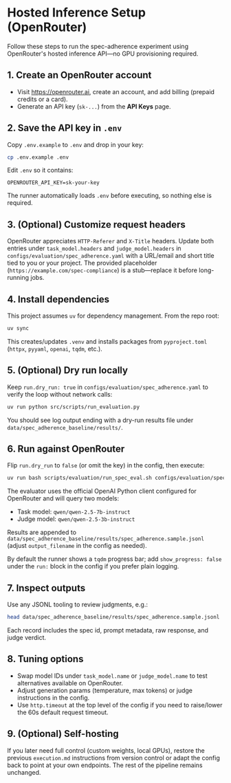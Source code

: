 # Hosted Inference Setup (OpenRouter)

Follow these steps to run the spec-adherence experiment using OpenRouter's hosted inference API—no GPU provisioning required.

## 1. Create an OpenRouter account
- Visit https://openrouter.ai, create an account, and add billing (prepaid credits or a card).
- Generate an API key (`sk-...`) from the **API Keys** page.

## 2. Save the API key in `.env`
Copy `.env.example` to `.env` and drop in your key:
```bash
cp .env.example .env
```
Edit `.env` so it contains:
```
OPENROUTER_API_KEY=sk-your-key
```
The runner automatically loads `.env` before executing, so nothing else is required.

## 3. (Optional) Customize request headers
OpenRouter appreciates `HTTP-Referer` and `X-Title` headers. Update both entries under `task_model.headers` and `judge_model.headers` in `configs/evaluation/spec_adherence.yaml` with a URL/email and short title tied to you or your project. The provided placeholder (`https://example.com/spec-compliance`) is a stub—replace it before long-running jobs.

## 4. Install dependencies
This project assumes `uv` for dependency management. From the repo root:
```bash
uv sync
```
This creates/updates `.venv` and installs packages from `pyproject.toml` (`httpx`, `pyyaml`, `openai`, `tqdm`, etc.).

## 5. (Optional) Dry run locally
Keep `run.dry_run: true` in `configs/evaluation/spec_adherence.yaml` to verify the loop without network calls:
```bash
uv run python src/scripts/run_evaluation.py
```
You should see log output ending with a dry-run results file under `data/spec_adherence_baseline/results/`.

## 6. Run against OpenRouter
Flip `run.dry_run` to `false` (or omit the key) in the config, then execute:
```bash
uv run bash scripts/evaluation/run_spec_eval.sh configs/evaluation/spec_adherence.yaml
```
The evaluator uses the official OpenAI Python client configured for OpenRouter and will query two models:
- Task model: `qwen/qwen-2.5-7b-instruct`
- Judge model: `qwen/qwen-2.5-3b-instruct`

Results are appended to `data/spec_adherence_baseline/results/spec_adherence.sample.jsonl` (adjust `output_filename` in the config as needed).

By default the runner shows a `tqdm` progress bar; add `show_progress: false` under the `run:` block in the config if you prefer plain logging.

## 7. Inspect outputs
Use any JSONL tooling to review judgments, e.g.:
```bash
head data/spec_adherence_baseline/results/spec_adherence.sample.jsonl
```
Each record includes the spec id, prompt metadata, raw response, and judge verdict.

## 8. Tuning options
- Swap model IDs under `task_model.name` or `judge_model.name` to test alternatives available on OpenRouter.
- Adjust generation params (temperature, max tokens) or judge instructions in the config.
- Use `http.timeout` at the top level of the config if you need to raise/lower the 60s default request timeout.

## 9. (Optional) Self-hosting
If you later need full control (custom weights, local GPUs), restore the previous `execution.md` instructions from version control or adapt the config back to point at your own endpoints. The rest of the pipeline remains unchanged.
